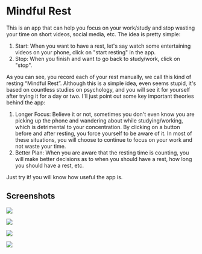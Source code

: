 # Mindful Rest

This is an app that can help you focus on your work/study and stop wasting your time on short videos, social media, etc. The idea is pretty simple:

1. Start: When you want to have a rest, let's say watch some entertaining videos on your phone, click on "start resting" in the app.
2. Stop: When you finish and want to go back to study/work, click on "stop".
   
As you can see, you record each of your rest manually, we call this kind of resting “Mindful Rest”. Although this is a simple idea, even seems stupid, it's based on countless studies on psychology, and you will see it for yourself after trying it for a day or two. I'll just point out some key important theories behind the app:

1. Longer Focus: Believe it or not, sometimes you don't even know you are picking up the phone and wandering about while studying/working, which is detrimental to your concentration. By clicking on a button before and after resting, you force yourself to be aware of it. In most of these situations, you will choose to continue to focus on your work and not waste your time.
2. Better Plan: When you are aware that the resting time is counting, you will make better decisions as to when you should have a rest, how long you should have a rest, etc.

Just try it! you will know how useful the app is.

## Screenshots

![](https://i.postimg.cc/1zVX4ySY/Beginning.png)

![](https://i.postimg.cc/6pmT9ykv/Started.png)

![](https://i.postimg.cc/zXpVcdpp/Statistics.png)

![](https://i.postimg.cc/JznGVb28/Modify-Time.png)
